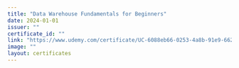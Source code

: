 ```yaml
---
title: "Data Warehouse Fundamentals for Beginners"
date: 2024-01-01
issuer: ""
certificate_id: ""
link: "https://www.udemy.com/certificate/UC-6088eb66-0253-4a8b-91e9-662221c3ee12/"
image: ""
layout: certificates
---
```

